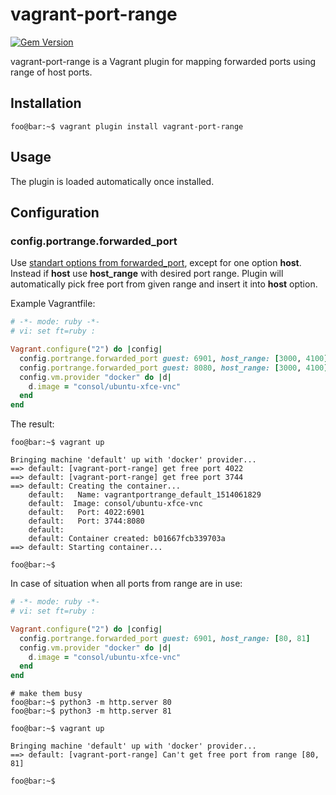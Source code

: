 # vagrant-port-range

[![Gem Version](https://badge.fury.io/rb/vagrant-port-range.svg)](https://badge.fury.io/rb/vagrant-port-range)

vagrant-port-range is a Vagrant plugin for mapping forwarded ports using range of host ports.

## Installation

```console
foo@bar:~$ vagrant plugin install vagrant-port-range
```

## Usage

The plugin is loaded automatically once installed.

## Configuration

### config.portrange.forwarded_port

Use [standart options from forwarded_port](https://www.vagrantup.com/docs/networking/forwarded_ports.html), except for one option **host**. Instead if **host** use **host_range** with desired port range. Plugin will automatically pick free port from given range and insert it into **host** option.

Example Vagrantfile:

```ruby
# -*- mode: ruby -*-
# vi: set ft=ruby :

Vagrant.configure("2") do |config|
  config.portrange.forwarded_port guest: 6901, host_range: [3000, 4100]
  config.portrange.forwarded_port guest: 8080, host_range: [3000, 4100]
  config.vm.provider "docker" do |d|
    d.image = "consol/ubuntu-xfce-vnc"
  end
end

```

The result:

```console
foo@bar:~$ vagrant up

Bringing machine 'default' up with 'docker' provider...
==> default: [vagrant-port-range] get free port 4022
==> default: [vagrant-port-range] get free port 3744
==> default: Creating the container...
    default:   Name: vagrantportrange_default_1514061829
    default:  Image: consol/ubuntu-xfce-vnc
    default:   Port: 4022:6901
    default:   Port: 3744:8080
    default:  
    default: Container created: b01667fcb339703a
==> default: Starting container...

foo@bar:~$
```

In case of situation when all ports from range are in use:

```ruby
# -*- mode: ruby -*-
# vi: set ft=ruby :

Vagrant.configure("2") do |config|
  config.portrange.forwarded_port guest: 6901, host_range: [80, 81]
  config.vm.provider "docker" do |d|
    d.image = "consol/ubuntu-xfce-vnc"
  end
end

```

```console
# make them busy
foo@bar:~$ python3 -m http.server 80
foo@bar:~$ python3 -m http.server 81

foo@bar:~$ vagrant up

Bringing machine 'default' up with 'docker' provider...
==> default: [vagrant-port-range] Can't get free port from range [80, 81]

foo@bar:~$
```
